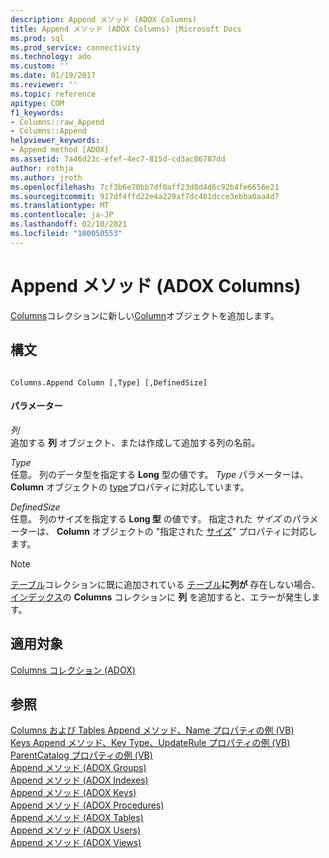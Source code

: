 ```yaml
---
description: Append メソッド (ADOX Columns)
title: Append メソッド (ADOX Columns) |Microsoft Docs
ms.prod: sql
ms.prod_service: connectivity
ms.technology: ado
ms.custom: ''
ms.date: 01/19/2017
ms.reviewer: ''
ms.topic: reference
apitype: COM
f1_keywords:
- Columns::raw_Append
- Columns::Append
helpviewer_keywords:
- Append method [ADOX]
ms.assetid: 7a46d23c-efef-4ec7-815d-cd3ac86787dd
author: rothja
ms.author: jroth
ms.openlocfilehash: 7cf3b6e70bb7df0aff23d8d4d6c92b4fe6656e21
ms.sourcegitcommit: 917df4ffd22e4a229af7dc481dcce3ebba0aa4d7
ms.translationtype: MT
ms.contentlocale: ja-JP
ms.lasthandoff: 02/10/2021
ms.locfileid: "100050553"
---
```

# <a name="append-method-adox-columns"></a>Append メソッド (ADOX Columns)
[Columns](./columns-collection-adox.md)コレクションに新しい[Column](./column-object-adox.md)オブジェクトを追加します。  
  
## <a name="syntax"></a>構文  
  
```  
  
Columns.Append Column [,Type] [,DefinedSize]  
```  
  
#### <a name="parameters"></a>パラメーター  
 *列*  
 追加する **列** オブジェクト、または作成して追加する列の名前。  
  
 *Type*  
 任意。 列のデータ型を指定する **Long** 型の値です。 *Type* パラメーターは、 **Column** オブジェクトの [type](./type-property-column-adox.md)プロパティに対応しています。  
  
 *DefinedSize*  
 任意。 列のサイズを指定する **Long 型** の値です。 指定された *サイズ* のパラメーターは、 **Column** オブジェクトの "指定された [サイズ](./definedsize-property-adox.md)" プロパティに対応します。  
  
> [!NOTE]
>  [テーブル](./tables-collection-adox.md)コレクションに既に追加されている [テーブル](./table-object-adox.md)**に列が** 存在しない場合、[インデックス](./index-object-adox.md)の **Columns** コレクションに **列** を追加すると、エラーが発生します。  
  
## <a name="applies-to"></a>適用対象  
 [Columns コレクション (ADOX)](./columns-collection-adox.md)  
  
## <a name="see-also"></a>参照  
 [Columns および Tables Append メソッド、Name プロパティの例 (VB)](./columns-and-tables-append-methods-name-property-example-vb.md)   
 [Keys Append メソッド、Key Type、UpdateRule プロパティの例 (VB)](./keys-append-method-key-type-relatedcolumn-relatedtable-example-vb.md)   
 [ParentCatalog プロパティの例 (VB)](./parentcatalog-property-example-vb.md)   
 [Append メソッド (ADOX Groups)](./append-method-adox-groups.md)   
 [Append メソッド (ADOX Indexes)](./append-method-adox-indexes.md)   
 [Append メソッド (ADOX Keys)](./append-method-adox-keys.md)   
 [Append メソッド (ADOX Procedures)](./append-method-adox-procedures.md)   
 [Append メソッド (ADOX Tables)](./append-method-adox-tables.md)   
 [Append メソッド (ADOX Users)](./append-method-adox-users.md)   
 [Append メソッド (ADOX Views)](./append-method-adox-views.md)
